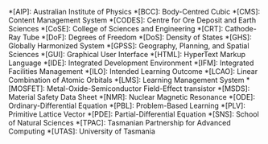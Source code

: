 *[AIP]: Australian Institute of Physics
*[BCC]: Body-Centred Cubic
*[CMS]: Content Management System
*[CODES]: Centre for Ore Deposit and Earth Sciences
*[CoSE]: College of Sciences and Engineering
*[CRT]: Cathode-Ray Tube
*[DoF]: Degrees of Freedom
*[DoS]: Density of States
*[GHS]: Globally Harmonized System
*[GPSS]: Geography, Planning, and Spatial Sciences
*[GUI]: Graphical User Interface
*[HTML]: HyperText Markup Language
*[IDE]: Integrated Development Environment
*[IFM]: Integrated Facilities Management
*[ILO]: Intended Learning Outcome
*[LCAO]: Linear Combination of Atomic Orbitals
*[LMS]: Learning Management System
*[MOSFET]: Metal-Oxide-Semiconductor Field-Effect transistor
*[MSDS]: Material Safety Data Sheet
*[NMR]: Nuclear Magnetic Resonance
*[ODE]: Ordinary-Differential Equation
*[PBL]: Problem-Based Learning
*[PLV]: Primitive Lattice Vector
*[PDE]: Partial-Differential Equation
*[SNS]: School of Natural Sciences
*[TPAC]: Tasmanian Partnership for Advanced Computing
*[UTAS]: University of Tasmania
